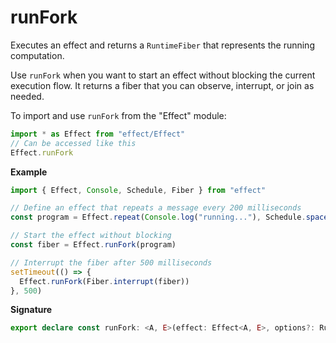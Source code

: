 # runFork

Executes an effect and returns a `RuntimeFiber` that represents the running computation.

Use `runFork` when you want to start an effect without blocking the current execution flow.
It returns a fiber that you can observe, interrupt, or join as needed.

To import and use `runFork` from the "Effect" module:

```ts
import * as Effect from "effect/Effect"
// Can be accessed like this
Effect.runFork
```

**Example**

```ts
import { Effect, Console, Schedule, Fiber } from "effect"

// Define an effect that repeats a message every 200 milliseconds
const program = Effect.repeat(Console.log("running..."), Schedule.spaced("200 millis"))

// Start the effect without blocking
const fiber = Effect.runFork(program)

// Interrupt the fiber after 500 milliseconds
setTimeout(() => {
  Effect.runFork(Fiber.interrupt(fiber))
}, 500)
```

**Signature**

```ts
export declare const runFork: <A, E>(effect: Effect<A, E>, options?: Runtime.RunForkOptions) => Fiber.RuntimeFiber<A, E>
```
